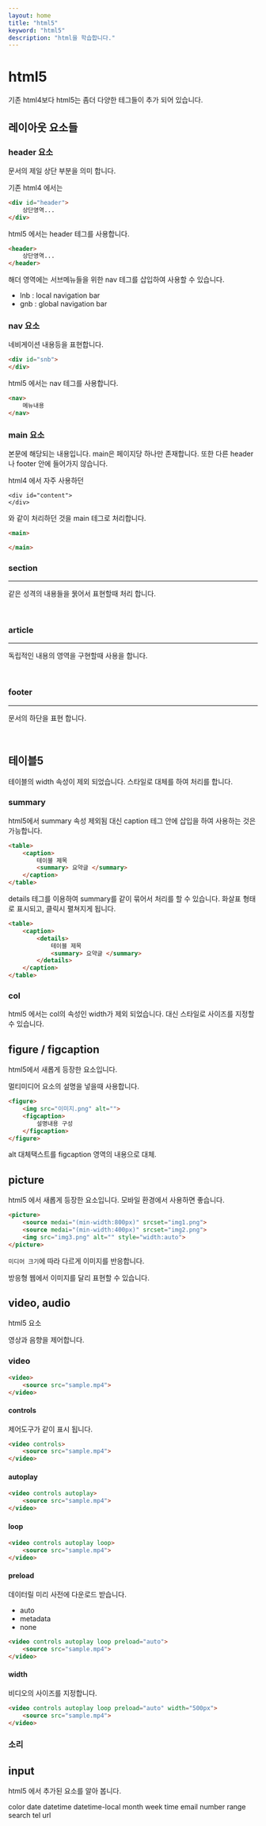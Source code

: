 ```yaml
---
layout: home
title: "html5"
keyword: "html5"
description: "html을 학습합니다."
---
```


# html5
기존 html4보다 html5는 좀더 다양한 테그들이 추가 되어 있습니다.


## 레이아웃 요소들

### header 요소
문서의 제일 상단 부분을 의미 합니다.

기존 html4 에서는 

```html
<div id="header">
    상단영역...
</div>
```

html5 에서는 header 테그를 사용합니다.

```html
<header>
    상단영역...
</header>
```

해더 영역에는 서브메뉴들을 위한 nav 테그를 삽입하여 사용할 수 있습니다.

* lnb : local navigation bar
* gnb : global navigation bar


### nav 요소
네비게이션 내용등을 표현합니다.


```html
<div id="snb">
</div>
```

html5 에서는 nav 테그를 사용합니다.

```html
<nav>
    메뉴내용
</nav>
```

### main 요소
본문에 해당되는 내용입니다.
main은 페이지당 하나만 존재합니다. 또한 다른 header나 footer 안에 들어가지 않습니다.

html4 에서 자주 사용하던

```
<div id="content">
</div>
```

와 같이 처리하던 것을 main 테그로 처리합니다.

```html
<main>

</main>
```

### section
---
같은 성격의 내용들을 묽어서 표현할때 처리 합니다.

<br>

### article
---
독립적인 내용의 영역을 구현할때 사용을 합니다.

<br>

### footer
---
문서의 하단을 표현 합니다.


<br>

## 테이블5

테이블의 width 속성이 제외 되었습니다. 스타일로 대체를 하여 처리를 합니다.




### summary
html5에서 summary 속성 제외됨
대신 caption 테그 안에 삽입을 하여 사용하는 것은 가능합니다.

```html
<table>
    <caption>
        테이블 제목
        <summary> 요약글 </summary>
    </caption>
</table>
```

details 테그를 이용하여 summary를 같이 묶어서 처리를 할 수 있습니다.
화살표 형태로 표시되고, 클릭시 펼쳐지게 됩니다.
```html
<table>
    <caption>
        <details>
            테이블 제목
            <summary> 요약글 </summary>
        </details>
    </caption>
</table>
```

### col
html5 에서는 col의 속성인 width가 제외 되었습니다. 대신 스타일로 사이즈를 지정할 수 있습니다.



## figure / figcaption
html5에서 새롭게 등장한 요소입니다.

멀티미디어 요소의 설명을 넣을때 사용합니다.

```html
<figure>
    <img src="이미지.png" alt="">
    <figcaption>
        설명내용 구성
    </figcaption>
</figure>
```

alt 대체택스트를 figcaption 영역의 내용으로 대체.


## picture
html5 에서 새롭게 등장한 요소입니다. 모바일 환경에서 사용하면 좋습니다.


```html
<picture>
    <source medai="(min-width:800px)" srcset="img1.png">
    <source medai="(min-width:400px)" srcset="img2.png">
    <img src="img3.png" alt="" style="width:auto">
</picture>
```

`미디어 크기`에 따라 다르게 이미지를 반응합니다.

방응형 웹에서 이미지를 달리 표현할 수 있습니다.


## video, audio
html5 요소

영상과 음향을 제어합니다.

### video

```html
<video>
    <source src="sample.mp4">
</video>
```

#### controls
제어도구가 같이 표시 됩니다.

```html
<video controls>
    <source src="sample.mp4">
</video>
```

#### autoplay

```html
<video controls autoplay>
    <source src="sample.mp4">
</video>
```

#### loop


```html
<video controls autoplay loop>
    <source src="sample.mp4">
</video>
```


#### preload
데이터릴 미리 사전에 다운로드 받습니다.
* auto
* metadata
* none

```html
<video controls autoplay loop preload="auto">
    <source src="sample.mp4">
</video>
```

#### width
비디오의 사이즈를 지정합니다.

```html
<video controls autoplay loop preload="auto" width="500px">
    <source src="sample.mp4">
</video>
```


### 소리



## input
html5 에서 추가된 요소를 알아 봅니다.


color
date
datetime
datetime-local
month
week
time
email
number
range
search
tel
url

